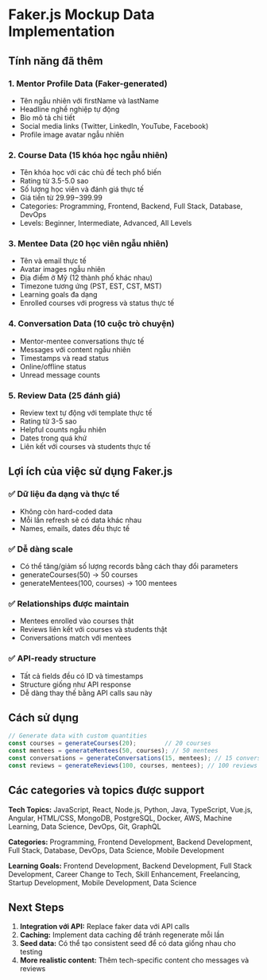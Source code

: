 # Faker.js Mockup Data Implementation

## Tính năng đã thêm

### 1. **Mentor Profile Data (Faker-generated)**
- Tên ngẫu nhiên với firstName và lastName
- Headline nghề nghiệp tự động
- Bio mô tả chi tiết
- Social media links (Twitter, LinkedIn, YouTube, Facebook)
- Profile image avatar ngẫu nhiên

### 2. **Course Data (15 khóa học ngẫu nhiên)**
- Tên khóa học với các chủ đề tech phổ biến
- Rating từ 3.5-5.0 sao
- Số lượng học viên và đánh giá thực tế
- Giá tiền từ $29.99-$399.99
- Categories: Programming, Frontend, Backend, Full Stack, Database, DevOps
- Levels: Beginner, Intermediate, Advanced, All Levels

### 3. **Mentee Data (20 học viên ngẫu nhiên)**
- Tên và email thực tế
- Avatar images ngẫu nhiên
- Địa điểm ở Mỹ (12 thành phố khác nhau)
- Timezone tương ứng (PST, EST, CST, MST)
- Learning goals đa dạng
- Enrolled courses với progress và status thực tế

### 4. **Conversation Data (10 cuộc trò chuyện)**
- Mentor-mentee conversations thực tế
- Messages với content ngẫu nhiên
- Timestamps và read status
- Online/offline status
- Unread message counts

### 5. **Review Data (25 đánh giá)**
- Review text tự động với template thực tế
- Rating từ 3-5 sao
- Helpful counts ngẫu nhiên
- Dates trong quá khứ
- Liên kết với courses và students thực tế

## Lợi ích của việc sử dụng Faker.js

### ✅ **Dữ liệu đa dạng và thực tế**
- Không còn hard-coded data
- Mỗi lần refresh sẽ có data khác nhau
- Names, emails, dates đều thực tế

### ✅ **Dễ dàng scale**
- Có thể tăng/giảm số lượng records bằng cách thay đổi parameters
- generateCourses(50) → 50 courses
- generateMentees(100, courses) → 100 mentees

### ✅ **Relationships được maintain**
- Mentees enrolled vào courses thật
- Reviews liên kết với courses và students thật
- Conversations match với mentees

### ✅ **API-ready structure**
- Tất cả fields đều có ID và timestamps
- Structure giống như API response
- Dễ dàng thay thế bằng API calls sau này

## Cách sử dụng

```javascript
// Generate data with custom quantities
const courses = generateCourses(20);        // 20 courses
const mentees = generateMentees(50, courses); // 50 mentees
const conversations = generateConversations(15, mentees); // 15 conversations  
const reviews = generateReviews(100, courses, mentees); // 100 reviews
```

## Các categories và topics được support

**Tech Topics:** JavaScript, React, Node.js, Python, Java, TypeScript, Vue.js, Angular, HTML/CSS, MongoDB, PostgreSQL, Docker, AWS, Machine Learning, Data Science, DevOps, Git, GraphQL

**Categories:** Programming, Frontend Development, Backend Development, Full Stack, Database, DevOps, Data Science, Mobile Development

**Learning Goals:** Frontend Development, Backend Development, Full Stack Development, Career Change to Tech, Skill Enhancement, Freelancing, Startup Development, Mobile Development, Data Science

## Next Steps

1. **Integration với API:** Replace faker data với API calls
2. **Caching:** Implement data caching để tránh regenerate mỗi lần
3. **Seed data:** Có thể tạo consistent seed để có data giống nhau cho testing
4. **More realistic content:** Thêm tech-specific content cho messages và reviews
